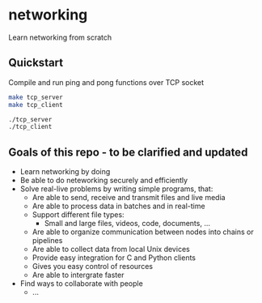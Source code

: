 # networking
Learn networking from scratch


## Quickstart
Compile and run ping and pong functions over TCP socket
```sh
make tcp_server
make tcp_client

./tcp_server
./tcp_client
```


## Goals of this repo - to be clarified and updated
- Learn networking by doing
- Be able to do neteworking securely and efficiently
- Solve real-live problems by writing simple programs, that:
    - Are able to send, receive and transmit files and live media
    - Are able to process data in batches and in real-time
    - Support different file types: 
        - Small and large files, videos, code, documents, ...
    - Are able to organize communication between nodes into chains or pipelines
    - Are able to collect data from local Unix devices
    - Provide easy integration for C and Python clients
    - Gives you easy control of resources
    - Are able to intergrate faster
- Find ways to collaborate with people
    - ...
